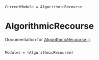 ```@meta
CurrentModule = AlgorithmicRecourse
```

# AlgorithmicRecourse

Documentation for [AlgorithmicRecourse.jl](https://github.com/pat-alt/AlgorithmicRecourse.jl).

```@index
```

```@autodocs
Modules = [AlgorithmicRecourse]
```
